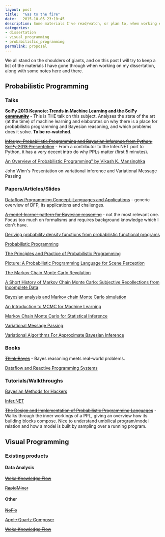 ```yaml
---
layout: post
title:  "Gas to the fire"
date:   2015-10-05 23:10:45
description: Some materials I've read/watch, or plan to, when working on the dissertation.
categories:
- dissertation
- visual_programming
- probabilistic_programming
permalink: proposal
---
```


We all stand on the shoulders of giants, and on this post I will try to keep a list of the materials I have gone through when working on my dissertation, along with some notes here and there.

## Probabilistic Programming

### Talks

[<s>**SciPy 2013 Keynote: Trends in Machine Learning and the SciPy community**</s>](https://www.youtube.com/watch?v=S6IbD86Dbvc&index=1&list=PLWJTwh75g1Ve5pDq2OJ88o2j1tD-QtCum) - This is THE talk on this subject. Analyses the state of the art (at the time) of machine learning and elaborates on why there is a place for probabilistic programming and Bayesian reasoning, and which problems does it solve. **To be re-watched**.

[<s>Infer.py: Probabilistic Programming and Bayesian Inference from Python; SciPy 2013 Presentation</s>](https://www.youtube.com/watch?v=x2od7tsPjQE) - From a contributor to the Infer.NET port to Python, it has a very decent intro do why PPLs matter (first 5 minutes).

[An Overview of Probabilistic Programming" by Vikash K. Mansinghka](https://www.youtube.com/watch?v=-8QMqSWU76Q)

John Winn's Presentation on variational inference and Variational Message Passing

### Papers/Articles/Slides

[<s>Dataflow Programming Concept, Languages and Applications</s>](http://paginas.fe.up.pt/~prodei/dsie12/papers/paper_17.pdf) - generic overview of DFP, its applications and challenges.

[<s>A model-learner pattern for Bayesian reasoning</s>](http://research.microsoft.com/apps/pubs/default.aspx?id=173887) - not the most relevant one. Focus too much on formalisms and requires background knowledge which I don't have.

[Deriving probability density functions from probabilistic functional programs](http://research.microsoft.com/apps/pubs/default.aspx?id=189021)

[Probabilistic Programming](http://msr-waypoint.com/pubs/208585/fose-icse2014.pdf)

[The Principles and Practice of Probabilistic Programming](https://web.stanford.edu/~ngoodman/papers/POPL2013-abstract.pdf)

[Picture: A Probabilistic Programming Language for Scene Perception](http://www.cv-foundation.org/openaccess/content_cvpr_2015/papers/Kulkarni_Picture_A_Probabilistic_2015_CVPR_paper.pdf)

[The Markov Chain Monte Carlo Revolution](http://math.uchicago.edu/~shmuel/Network-course-readings/MCMCRev.pdf)

[A Short History of Markov Chain Monte Carlo: Subjective Recollections from Incomplete Data](http://arxiv.org/pdf/0808.2902.pdf)

[Bayesian analysis and Markov chain Monte Carlo simulation](https://www.jbs.cam.ac.uk/fileadmin/user_upload/research/workingpapers/wp0710.pdf)

[An Introduction to MCMC for Machine Learning](http://www.cs.ubc.ca/~arnaud/andrieu_defreitas_doucet_jordan_intromontecarlomachinelearning.pdf)

[Markov Chain Monte Carlo for Statistical Inference](http://ecovision.mit.edu/~sai/12S990/besag.pdf)

[Variational Message Passing](http://www.johnwinn.org/Publications/papers/VMP2005.pdf)

[Variational Algorithms For Approximate Bayesian Inference](http://www.cse.buffalo.edu/faculty/mbeal/papers/beal03.pdf)



### Books

[<s>Think Bayes</s>](http://www.greenteapress.com/thinkbayes/thinkbayes.pdf) - Bayes reasoning meets real-world problems.

[Dataflow and Reactive Programming Systems](https://deepfriedcode.com/books/darps.html)

### Tutorials/Walkthroughs

[Bayesian Methods for Hackers](https://github.com/CamDavidsonPilon/Probabilistic-Programming-and-Bayesian-Methods-for-Hackers)

[Infer.NET](http://research.microsoft.com/en-us/um/cambridge/projects/infernet/)

[<s>The Design and Implementation of Probabilistic Programming Languages</s>](http://dippl.org/) - Walks through the inner workings of a PPL, giving an overview how its building blocks compose. Nice to understand umbilical program/model relation and how a model is built by sampling over a running program.

## Visual Programming

### Existing products

#### Data Analysis
[<s>Weka Knowledge Flow</s>](https://www.youtube.com/watch?v=yCceL6YCMn4)

[<s>RapidMiner</s>](https://www.youtube.com/watch?v=lZho66YQEIM)

#### Other
[<s>NoFlo</s>](http://noflojs.org/)

[<s>Apple Quartz Composer</s>](https://en.wikipedia.org/wiki/Quartz_Composer)

[<s>Weka Knowledge Flow</s>](https://www.youtube.com/watch?v=yCceL6YCMn4)
